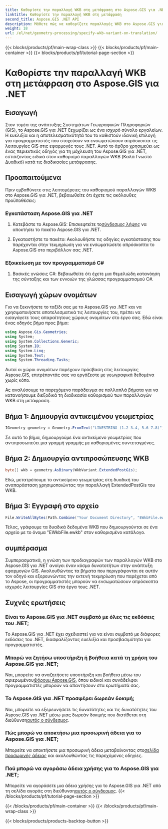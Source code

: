 ```yaml
---
title: Καθορίστε την παραλλαγή WKB στη μετάφραση στο Aspose.GIS για .NET
linktitle: Καθορίστε την παραλλαγή WKB στη μετάφραση
second_title: Aspose.GIS .NET API
description: Μάθετε πώς να καθορίζετε παραλλαγές WKB στο Aspose.GIS για .NET χωρίς κόπο με αυτόν τον περιεκτικό οδηγό. Ενισχύστε τις δεξιότητές σας στην ανάπτυξη GIS.
weight: 18
url: /el/net/geometry-processing/specify-wkb-variant-on-translation/
---
```


{{< blocks/products/pf/main-wrap-class >}}
{{< blocks/products/pf/main-container >}}
{{< blocks/products/pf/tutorial-page-section >}}

# Καθορίστε την παραλλαγή WKB στη μετάφραση στο Aspose.GIS για .NET

## Εισαγωγή
Στον τομέα της ανάπτυξης Συστημάτων Γεωγραφικών Πληροφοριών (GIS), το Aspose.GIS για .NET ξεχωρίζει ως ένα ισχυρό σύνολο εργαλείων. Η ευελιξία και η αποτελεσματικότητά του το καθιστούν ιδανική επιλογή για προγραμματιστές που στοχεύουν να ενσωματώσουν απρόσκοπτα τις λειτουργίες GIS στις εφαρμογές τους .NET. Αυτό το άρθρο χρησιμεύει ως ένας περιεκτικός οδηγός για τη μόχλευση του Aspose.GIS για .NET, εστιάζοντας ειδικά στον καθορισμό παραλλαγών WKB (Καλά Γνωστό Δυαδικό) κατά τις διαδικασίες μετάφρασης.
## Προαπαιτούμενα
Πριν εμβαθύνετε στις λεπτομέρειες του καθορισμού παραλλαγών WKB στο Aspose.GIS για .NET, βεβαιωθείτε ότι έχετε τις ακόλουθες προϋποθέσεις:
### Εγκατάσταση Aspose.GIS για .NET
1. Κατεβάστε το Aspose.GIS: Επισκεφτείτε το[σύνδεσμος λήψης](https://releases.aspose.com/gis/net/) να αποκτήσει το πακέτο Aspose.GIS για .NET.
   
2. Εγκαταστήστε το πακέτο: Ακολουθήστε τις οδηγίες εγκατάστασης που παρέχονται στην τεκμηρίωση για να ενσωματώσετε απρόσκοπτα το Aspose.GIS στο περιβάλλον σας .NET.
### Εξοικείωση με τον προγραμματισμό C#
1. Βασικές γνώσεις C#: Βεβαιωθείτε ότι έχετε μια θεμελιώδη κατανόηση της σύνταξης και των εννοιών της γλώσσας προγραμματισμού C#.

## Εισαγωγή χώρων ονομάτων
Για να ξεκινήσετε το ταξίδι σας με το Aspose.GIS για .NET και να χρησιμοποιήσετε αποτελεσματικά τις λειτουργίες του, πρέπει να εισαγάγετε τους απαραίτητους χώρους ονομάτων στο έργο σας. Εδώ είναι ένας οδηγός βήμα προς βήμα:

```csharp
using Aspose.Gis.Geometries;
using System;
using System.Collections.Generic;
using System.IO;
using System.Linq;
using System.Text;
using System.Threading.Tasks;
```
Αυτοί οι χώροι ονομάτων παρέχουν πρόσβαση στις λειτουργίες Aspose.GIS, επιτρέποντάς σας να εργάζεστε με γεωγραφικά δεδομένα χωρίς κόπο.

Ας αναλύσουμε το παρεχόμενο παράδειγμα σε πολλαπλά βήματα για να κατανοήσουμε διεξοδικά τη διαδικασία καθορισμού των παραλλαγών WKB στη μετάφραση.
## Βήμα 1: Δημιουργία αντικειμένου γεωμετρίας
```csharp
IGeometry geometry = Geometry.FromText("LINESTRING (1.2 3.4, 5.6 7.8)");
```
Σε αυτό το βήμα, δημιουργούμε ένα αντικείμενο γεωμετρίας που αντιπροσωπεύει μια γραμμή γραμμής με καθορισμένες συντεταγμένες.
## Βήμα 2: Δημιουργία αντιπροσώπευσης WKB
```csharp
byte[] wkb = geometry.AsBinary(WkbVariant.ExtendedPostGis);
```
Εδώ, μετατρέπουμε το αντικείμενο γεωμετρίας στη δυαδική του αναπαράσταση χρησιμοποιώντας την παραλλαγή ExtendedPostGis του WKB.
## Βήμα 3: Εγγραφή στο αρχείο
```csharp
File.WriteAllBytes(Path.Combine("Your Document Directory", "EWkbFile.ewkb"), wkb);
```
Τέλος, γράφουμε τα δυαδικά δεδομένα WKB που δημιουργούνται σε ένα αρχείο με το όνομα "EWkbFile.ewkb" στον καθορισμένο κατάλογο.

## συμπέρασμα
Συμπερασματικά, η γνώση των προδιαγραφών των παραλλαγών WKB στο Aspose.GIS για .NET ανοίγει έναν κόσμο δυνατοτήτων στην ανάπτυξη εφαρμογών GIS. Ακολουθώντας τα βήματα που περιγράφονται σε αυτόν τον οδηγό και εξερευνώντας την εκτενή τεκμηρίωση που παρέχεται από το Aspose, οι προγραμματιστές μπορούν να ενσωματώσουν απρόσκοπτα ισχυρές λειτουργίες GIS στα έργα τους .NET.
## Συχνές ερωτήσεις
### Είναι το Aspose.GIS για .NET συμβατό με όλες τις εκδόσεις του .NET;
Το Aspose.GIS για .NET έχει σχεδιαστεί για να είναι συμβατό με διάφορες εκδόσεις του .NET, διασφαλίζοντας ευελιξία και προσβασιμότητα για προγραμματιστές.
### Μπορώ να ζητήσω υποστήριξη ή βοήθεια κατά τη χρήση του Aspose.GIS για .NET;
 Ναι, μπορείτε να αναζητήσετε υποστήριξη και βοήθεια μέσω του αφιερωμένου[Φόρουμ Aspose.GIS](https://forum.aspose.com/c/gis/33), όπου ειδικοί και συνάδελφοι προγραμματιστές μπορούν να απαντήσουν στα ερωτήματά σας.
### Το Aspose.GIS για .NET προσφέρει δωρεάν δοκιμή;
 Ναι, μπορείτε να εξερευνήσετε τις δυνατότητες και τις δυνατότητες του Aspose.GIS για .NET μέσω μιας δωρεάν δοκιμής που διατίθεται στη διεύθυνση[αυτός ο σύνδεσμος](https://releases.aspose.com/).
### Πώς μπορώ να αποκτήσω μια προσωρινή άδεια για το Aspose.GIS για .NET;
 Μπορείτε να αποκτήσετε μια προσωρινή άδεια μεταβαίνοντας στο[σελίδα προσωρινής άδειας](https://purchase.aspose.com/temporary-license/) και ακολουθώντας τις παρεχόμενες οδηγίες.
### Πού μπορώ να αγοράσω άδεια χρήσης για το Aspose.GIS για .NET;
 Μπορείτε να αγοράσετε μια άδεια χρήσης για το Aspose.GIS για .NET από τη σελίδα αγοράς στη διεύθυνση[αυτός ο σύνδεσμος](https://purchase.aspose.com/buy).
{{< /blocks/products/pf/tutorial-page-section >}}

{{< /blocks/products/pf/main-container >}}
{{< /blocks/products/pf/main-wrap-class >}}

{{< blocks/products/products-backtop-button >}}
